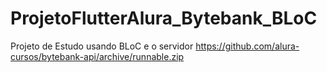 # ProjetoFlutterAlura_Bytebank_BLoC

Projeto de Estudo usando BLoC e o servidor https://github.com/alura-cursos/bytebank-api/archive/runnable.zip
